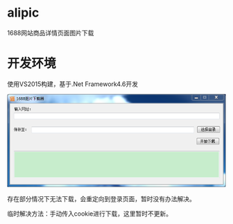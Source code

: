 # alipic
1688网站商品详情页面图片下载
# 开发环境
使用VS2015构建，基于.Net Framework4.6开发

![image](https://github.com/xinconan/xinconan.github.com/raw/master/git_images/1688screenshoot.png)

存在部分情况下无法下载，会重定向到登录页面，暂时没有办法解决。

临时解决方法：手动传入cookie进行下载，这里暂时不更新。
